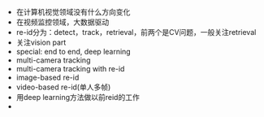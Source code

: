 - 在计算机视觉领域没有什么方向变化
- 在视频监控领域，大数据驱动
- re-id分为：detect，track，retrieval，前两个是CV问题，一般关注retrieval
- 关注vision part
- special: end to end, deep learning
- multi-camera tracking
- multi-camera tracking with re-id
- image-based re-id
- video-based re-id(单人多帧)
- 用deep learning方法做以前reid的工作
-
